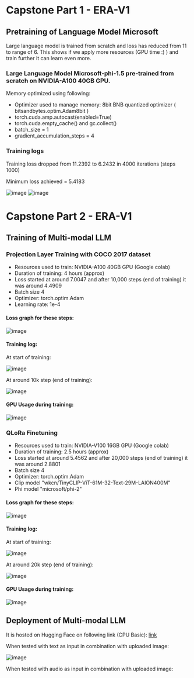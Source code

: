 # Capstone Part 1 - ERA-V1 

## Pretraining of Language Model Microsoft

Large language model is trained from scratch and loss has reduced from 11 to range of 6. This shows if we apply more resources (GPU time :) ) and train further it can learn even more.

### Large Language Model Microsoft-phi-1.5 pre-trained from scratch on NVIDIA-A100 40GB GPU.

Memory optimized using following:
* Optimizer used to manage memory: 8bit BNB quantized optimizer ( bitsandbytes.optim.Adam8bit )
* torch.cuda.amp.autocast(enabled=True)
* torch.cuda.empty_cache() and gc.collect()
* batch_size = 1
* gradient_accumulation_steps = 4

### Training logs

Training loss dropped from 11.2392 to 6.2432 in 4000 iterations (steps 1000)

Minimum loss achieved = 5.4183

![image](https://github.com/MPGarg/ERA1_Capstone/assets/120099863/42d641e7-fbe8-469b-9601-cfaad633efc7)
![image](https://github.com/MPGarg/ERA1_Capstone/assets/120099863/6552e023-4271-4ca6-a018-f5ad2cf2f5b2)

# Capstone Part 2 - ERA-V1 

## Training of Multi-modal LLM

### Projection Layer Training with COCO 2017 dataset

* Resources used to train: NVIDIA-A100 40GB GPU (Google colab)
* Duration of training: 4 hours (approx)
* Loss started at around 7.0047 and after 10,000 steps (end of training) it was around 4.4909
* Batch size 4
* Optimizer: torch.optim.Adam
* Learning rate: 1e-4

#### Loss graph for these steps:

![image](https://github.com/MPGarg/ERA1_Capstone/assets/120099863/3c43a7a6-39f8-4d00-8575-8a3813d3de62)

#### Training log: 

At start of training:

![image](https://github.com/MPGarg/ERA1_Capstone/assets/120099863/f991ac2a-87f6-49a8-9e2e-70c59a21666d)

At around 10k step (end of training):

![image](https://github.com/MPGarg/ERA1_Capstone/assets/120099863/595943c6-bac5-4229-83f8-7b934914957d)

#### GPU Usage during training:

![image](https://github.com/MPGarg/ERA1_Capstone/assets/120099863/2e2318af-6cfe-4242-aeec-4f950da3e050)

### QLoRa Finetuning

* Resources used to train: NVIDIA-V100 16GB GPU (Google colab)
* Duration of training: 2.5 hours (approx)
* Loss started at around 5.4562 and after 20,000 steps (end of training) it was around 2.8801
* Batch size 4
* Optimizer: torch.optim.Adam
* Clip model "wkcn/TinyCLIP-ViT-61M-32-Text-29M-LAION400M"
* Phi model "microsoft/phi-2"

#### Loss graph for these steps:

![image](https://github.com/MPGarg/ERA1_Capstone/assets/120099863/c288d1d8-c475-424e-93ee-18bd71432660)

#### Training log: 

At start of training:

![image](https://github.com/MPGarg/ERA1_Capstone/assets/120099863/ab4ab061-7f6b-47f6-a6e5-caa5e41f1bb2)

At around 20k step (end of training):

![image](https://github.com/MPGarg/ERA1_Capstone/assets/120099863/a2ab0889-5e49-4cca-9692-05a7029fe0c4)

#### GPU Usage during training:

![image](https://github.com/MPGarg/ERA1_Capstone/assets/120099863/c454ce3d-dccf-40cd-87a9-d2870b845002)

## Deployment of Multi-modal LLM

It is hosted on Hugging Face on following link (CPU Basic): [link](https://huggingface.co/spaces/MadhurGarg/multi-modalLLM)

When tested with text as input in combination with uploaded image:

![image](https://github.com/MPGarg/ERA1_Capstone/assets/120099863/62c58ace-cbaf-4a89-b383-02622c9d9be0)

When tested with audio as input in combination with uploaded image:



